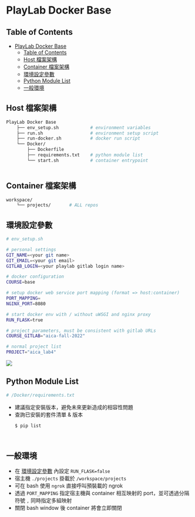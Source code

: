 # PlayLab Docker Base

## Table of Contents
- [PlayLab Docker Base](#playlab-docker-base)
  - [Table of Contents](#table-of-contents)
  - [Host 檔案架構](#host-檔案架構)
  - [Container 檔案架構](#container-檔案架構)
  - [環境設定參數](#環境設定參數)
  - [Python Module List](#python-module-list)
  - [一般環境](#一般環境)


## Host 檔案架構
```bash
PlayLab Docker Base
    ├── env_setup.sh            # environment variables
    ├── run.sh                  # environment setup script
    ├── run-docker.sh           # docker run script 
    └── Docker/
        ├── Dockerfile
        ├── requirements.txt    # python module list
        └── start.sh            # container entrypoint
   
```


## Container 檔案架構
```bash
workspace/
    └── projects/       # ALL repos 
```


## 環境設定參數
```bash
# env_setup.sh

# personal settings
GIT_NAME=<your git name>
GIT_EMAIL=<your git email>
GITLAB_LOGIN=<your playlab gitlab login name>

# docker configuration
COURSE=base

# setup docker web service port mapping (format => host:container)
PORT_MAPPING=
NGINX_PORT=8080

# start docker env with / without uWSGI and nginx proxy
RUN_FLASK=true

# project parameters, must be consistent with gitlab URLs
COURSE_GITLAB="aica-fall-2022"

# normal project list
PROJECT="aica_lab4"

```

![](https://playlab.computing.ncku.edu.tw:3001/uploads/upload_8e5dedffe9babd64353f34197dd71719.png)


## Python Module List
```bash
# /Docker/requirements.txt

```

- 建議指定安裝版本，避免未來更新造成的相容性問題
- 查詢已安裝的套件清單 & 版本
    ```bash
    $ pip list
    ```
    ````


## 一般環境
- 在 [環境設定參數](#環境設定參數) 內設定 `RUN_FLASK=false`
- 宿主機 `./projects` 掛載於 `/workspace/projects`
- 可在 bash 使用 `ngrok` 直接呼叫預裝載的 ngrok
- 透過 `PORT_MAPPING` 指定宿主機與 container 相互映射的 port，並可透過分隔符號 `,` 同時指定多組映射
- 關閉 bash window 後 container 將會立即關閉
